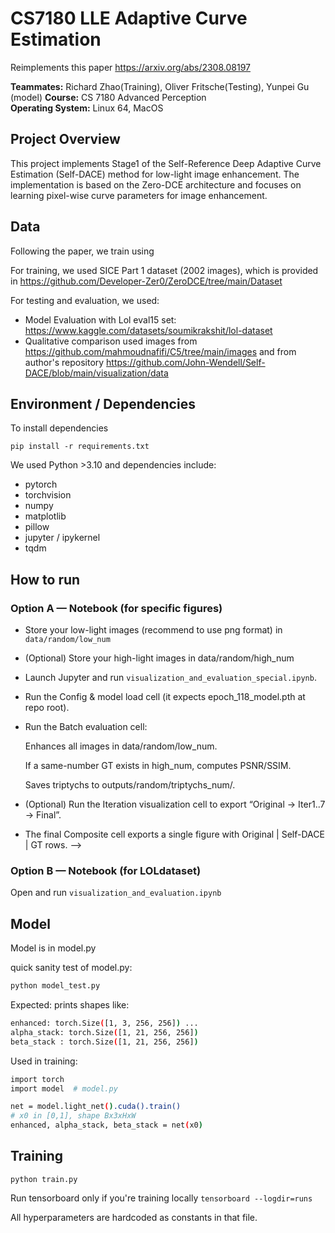 # CS7180 LLE Adaptive Curve Estimation

Reimplements this paper https://arxiv.org/abs/2308.08197

**Teammates:** Richard Zhao(Training), Oliver Fritsche(Testing), Yunpei Gu (model)
**Course:** CS 7180 Advanced Perception  
**Operating System:** Linux 64, MacOS


## Project Overview

This project implements Stage1 of the Self-Reference Deep Adaptive Curve Estimation (Self-DACE) method for low-light image enhancement. The implementation is based on the Zero-DCE architecture and focuses on learning pixel-wise curve parameters for image enhancement.


## Data

Following the paper, we train using 

For training, we used SICE Part 1 dataset (2002 images), which is provided in  https://github.com/Developer-Zer0/ZeroDCE/tree/main/Dataset

For testing and evaluation, we used:
- Model Evaluation with Lol eval15 set: https://www.kaggle.com/datasets/soumikrakshit/lol-dataset
- Qualitative comparison used images from https://github.com/mahmoudnafifi/C5/tree/main/images and from author's repository https://github.com/John-Wendell/Self-DACE/blob/main/visualization/data


## Environment / Dependencies

To install dependencies
```
pip install -r requirements.txt
```

We used Python >3.10 and dependencies include:
- pytorch
- torchvision
- numpy
- matplotlib
- pillow
- jupyter / ipykernel
- tqdm

## How to run

### Option A — Notebook (for specific figures)

- Store your low-light images (recommend to use png format) in `data/random/low_num`
- (Optional) Store your high-light images in data/random/high_num
- Launch Jupyter and run `visualization_and_evaluation_special.ipynb`.

- Run the Config & model load cell (it expects epoch_118_model.pth at repo root).
- Run the Batch evaluation cell:

    Enhances all images in data/random/low_num.

    If a same-number GT exists in high_num, computes PSNR/SSIM.

    Saves triptychs to outputs/random/triptychs_num/.

- (Optional) Run the Iteration visualization cell to export “Original → Iter1..7 → Final”.

- The final Composite cell exports a single figure with Original | Self-DACE | GT rows. -->

### Option B — Notebook (for LOLdataset)
Open and run `visualization_and_evaluation.ipynb`

## Model

Model is in model.py

quick sanity test of model.py:

```bash
python model_test.py
```

Expected: prints shapes like:

```bash
enhanced: torch.Size([1, 3, 256, 256]) ...
alpha_stack: torch.Size([1, 21, 256, 256])
beta_stack : torch.Size([1, 21, 256, 256])
```

Used in training:
```bash
import torch
import model  # model.py

net = model.light_net().cuda().train()
# x0 in [0,1], shape Bx3xHxW
enhanced, alpha_stack, beta_stack = net(x0)
```

## Training

```
python train.py
```

Run tensorboard only if you're training locally `tensorboard --logdir=runs`

All hyperparameters are hardcoded as constants in that file.
